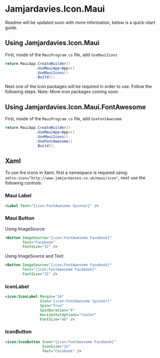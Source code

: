 # Jamjardavies.Icon.Maui
Readme will be updated soon with more information, below is a quick-start guide.

## Using Jamjardavies.Icon.Maui
First, inside of the `MauiProgram.cs` file, add `UseMauiIcons`

```csharp
return MauiApp.CreateBuilder()
              .UseMauiApp<App>()
              .UseMauiIcons()
              .Build();
```

Next one of the icon packages will be required in order to use. Follow the following steps. Note: More icon packages coming soon.

## Using Jamjardavies.Icon.Maui.FontAwesome
First, inside of the `MauiProgram.cs` file, add `UseFontAwesome`

```csharp
return MauiApp.CreateBuilder()
              .UseMauiApp<App>()
              .UseMauiIcons()
              .UseFontAwesome()
              .Build();
```

## Xaml
To use the icons in Xaml, first a namespace is required using: `xmlns:icon="http://www.jamjardavies.co.uk/maui/icon"`, next use the following controls:

### Maui Label
```xml
<Label Text="{icon:FontAwesome Spinner}" />
```

### Maui Button
Using ImageSource:
```xml
<Button ImageSource="{icon:FontAwesome Facebook}"
        Text="Facebook"
        FontSize="32" />
```

Using ImageSource and Text:
```xml
<Button ImageSource="{icon:FontAwesome Facebook}"
        Text="{icon:FontAwesome Facebook}"
        FontSize="32" />
```

### IconLabel
```xml
<icon:IconLabel Margin="16"
                Icon="{icon:FontAwesome Spinner}" 
                Spin="True"
                SpinDuration="4"
                HorizontalOptions="Center"
                FontSize="48" />
```

### IconButton
```xml
<icon:IconButton Icon="{icon:FontAwesome Facebook}"
                 IconSize="32"
                 Text="Facebook" />
```